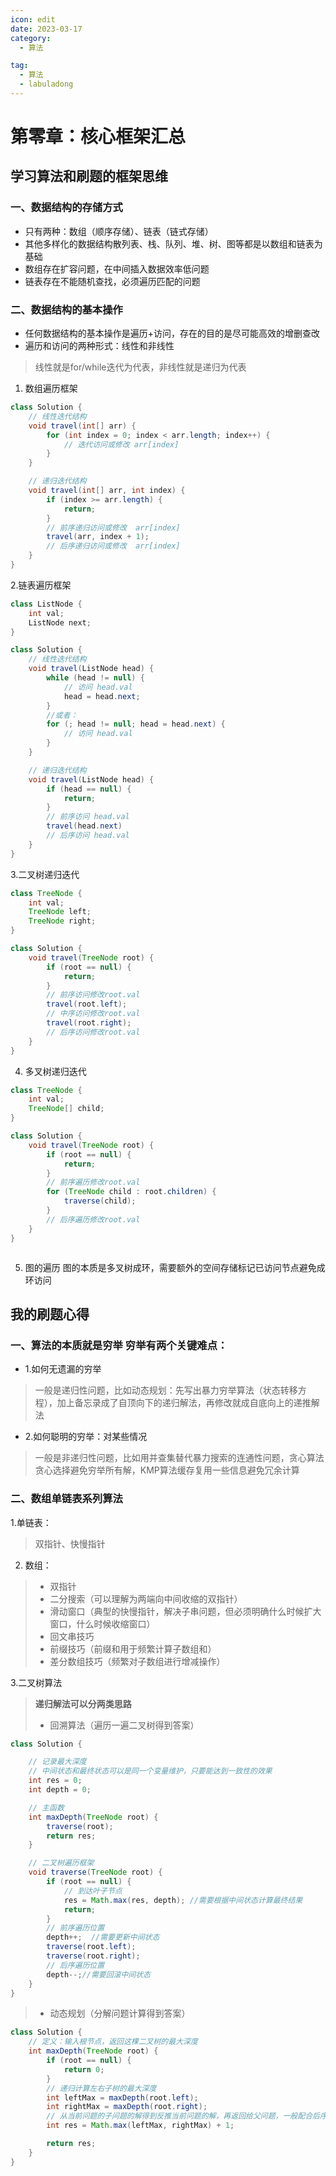 ```yaml
---
icon: edit  
date: 2023-03-17  
category:
  - 算法   

tag:  
  - 算法  
  - labuladong  
---
```


# 第零章：核心框架汇总

## 学习算法和刷题的框架思维

### 一、数据结构的存储方式

- 只有两种：数组（顺序存储）、链表（链式存储）
- 其他多样化的数据结构散列表、栈、队列、堆、树、图等都是以数组和链表为基础
- 数组存在扩容问题，在中间插入数据效率低问题
- 链表存在不能随机查找，必须遍历匹配的问题

### 二、数据结构的基本操作

- 任何数据结构的基本操作是遍历+访问，存在的目的是尽可能高效的增删查改
- 遍历和访问的两种形式：线性和非线性

> 线性就是for/while迭代为代表，非线性就是递归为代表

1. 数组遍历框架

```java
class Solution {
    // 线性迭代结构
    void travel(int[] arr) {
        for (int index = 0; index < arr.length; index++) {
            // 迭代访问或修改 arr[index]
        }
    }

    // 递归迭代结构
    void travel(int[] arr, int index) {
        if (index >= arr.length) {
            return;
        }
        // 前序递归访问或修改  arr[index]
        travel(arr, index + 1);
        // 后序递归访问或修改  arr[index]
    }
}

```

2.链表遍历框架

```java
class ListNode {
    int val;
    ListNode next;
}

class Solution {
    // 线性迭代结构
    void travel(ListNode head) {
        while (head != null) {
            // 访问 head.val
            head = head.next;
        }
        //或者：
        for (; head != null; head = head.next) {
            // 访问 head.val
        }
    }

    // 递归迭代结构
    void travel(ListNode head) {
        if (head == null) {
            return;
        }
        // 前序访问 head.val
        travel(head.next)
        // 后序访问 head.val
    }
}

```

3.二叉树递归迭代

```java
class TreeNode {
    int val;
    TreeNode left;
    TreeNode right;
}

class Solution {
    void travel(TreeNode root) {
        if (root == null) {
            return;
        }
        // 前序访问修改root.val
        travel(root.left);
        // 中序访问修改root.val
        travel(root.right);
        // 后序访问修改root.val
    }
}

```

4. 多叉树递归迭代

```java
class TreeNode {
    int val;
    TreeNode[] child;
}

class Solution {
    void travel(TreeNode root) {
        if (root == null) {
            return;
        }
        // 前序遍历修改root.val
        for (TreeNode child : root.children) {
            traverse(child);
        }
        // 后序遍历修改root.val
    }
}



```

5. 图的遍历 图的本质是多叉树成环，需要额外的空间存储标记已访问节点避免成环访问

## 我的刷题心得

### 一、算法的本质就是穷举 穷举有两个关键难点：

- 1.如何无遗漏的穷举

> 一般是递归性问题，比如动态规划：先写出暴力穷举算法（状态转移方程），加上备忘录成了自顶向下的递归解法，再修改就成自底向上的递推解法

- 2.如何聪明的穷举：对某些情况

> 一般是非递归性问题，比如用并查集替代暴力搜索的连通性问题，贪心算法贪心选择避免穷举所有解，KMP算法缓存复用一些信息避免冗余计算

### 二、数组单链表系列算法

1.单链表：
> 双指针、快慢指针

2. 数组：

> - 双指针
> - 二分搜索（可以理解为两端向中间收缩的双指针）
> - 滑动窗口（典型的快慢指针，解决子串问题，但必须明确什么时候扩大窗口，什么时候收缩窗口）
> - 回文串技巧
> - 前缀技巧（前缀和用于频繁计算子数组和）
> - 差分数组技巧（频繁对子数组进行增减操作）

3.二叉树算法

> **递归解法可以分两类思路**
> - 回溯算法（遍历一遍二叉树得到答案）

```java
class Solution {

    // 记录最大深度
    // 中间状态和最终状态可以是同一个变量维护，只要能达到一致性的效果
    int res = 0;
    int depth = 0;

    // 主函数
    int maxDepth(TreeNode root) {
        traverse(root);
        return res;
    }

    // 二叉树遍历框架
    void traverse(TreeNode root) {
        if (root == null) {
            // 到达叶子节点
            res = Math.max(res, depth); //需要根据中间状态计算最终结果
            return;
        }
        // 前序遍历位置 
        depth++;  //需要更新中间状态
        traverse(root.left);
        traverse(root.right);
        // 后序遍历位置
        depth--;//需要回滚中间状态
    }
}
```

> - 动态规划（分解问题计算得到答案）

```java
class Solution {
    // 定义：输入根节点，返回这棵二叉树的最大深度
    int maxDepth(TreeNode root) {
        if (root == null) {
            return 0;
        }
        // 递归计算左右子树的最大深度
        int leftMax = maxDepth(root.left);
        int rightMax = maxDepth(root.right);
        // 从当前问题的子问题的解得到反推当前问题的解，再返回给父问题，一般配合后序遍历实现
        int res = Math.max(leftMax, rightMax) + 1;

        return res;
    }
}

```

